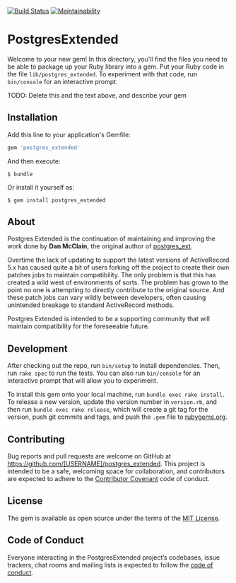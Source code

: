 [![Build Status](https://travis-ci.org/GeorgeKaraszi/postgres_extended.svg?branch=master)](https://travis-ci.org/GeorgeKaraszi/postgres_extended) [![Maintainability](https://api.codeclimate.com/v1/badges/9b5bb16d02df58c395f6/maintainability)](https://codeclimate.com/github/GeorgeKaraszi/postgres_extended/maintainability)

# PostgresExtended

Welcome to your new gem! In this directory, you'll find the files you need to be able to package up your Ruby library into a gem. Put your Ruby code in the file `lib/postgres_extended`. To experiment with that code, run `bin/console` for an interactive prompt.

TODO: Delete this and the text above, and describe your gem

## Installation

Add this line to your application's Gemfile:

```ruby
gem 'postgres_extended'
```

And then execute:

    $ bundle

Or install it yourself as:

    $ gem install postgres_extended

## About

Postgres Extended is the continuation of maintaining and improving the work done by **Dan McClain**, the original author of [postgres_ext](https://github.com/DavyJonesLocker/postgres_ext).

Overtime the lack of updating to support the latest versions of ActiveRecord 5.x has caused quite a bit of users forking off the project to create their own patches jobs to maintain compatibility. 
The only problem is that this has created a wild west of environments of sorts. The problem has grown to the point no one is attempting to directly contribute to the original source. 
And these patch jobs can vary wildly between developers, often causing unintended breakage to standard ActiveRecord methods.

Postgres Extended is intended to be a supporting community that will maintain compatibility for the foreseeable future.


## Development

After checking out the repo, run `bin/setup` to install dependencies. Then, run `rake spec` to run the tests. You can also run `bin/console` for an interactive prompt that will allow you to experiment.

To install this gem onto your local machine, run `bundle exec rake install`. To release a new version, update the version number in `version.rb`, and then run `bundle exec rake release`, which will create a git tag for the version, push git commits and tags, and push the `.gem` file to [rubygems.org](https://rubygems.org).

## Contributing

Bug reports and pull requests are welcome on GitHub at https://github.com/[USERNAME]/postgres_extended. This project is intended to be a safe, welcoming space for collaboration, and contributors are expected to adhere to the [Contributor Covenant](http://contributor-covenant.org) code of conduct.

## License

The gem is available as open source under the terms of the [MIT License](https://opensource.org/licenses/MIT).

## Code of Conduct

Everyone interacting in the PostgresExtended project’s codebases, issue trackers, chat rooms and mailing lists is expected to follow the [code of conduct](https://github.com/[USERNAME]/postgres_extended/blob/master/CODE_OF_CONDUCT.md).
